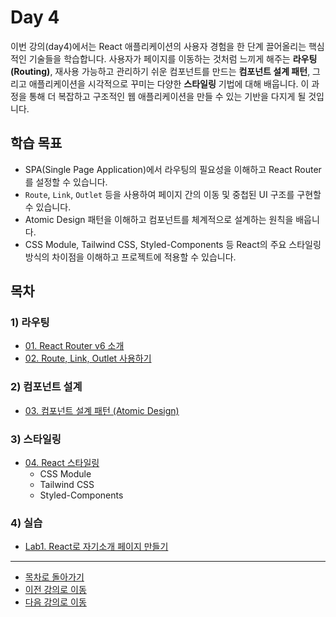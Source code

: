 # Day 4

이번 강의(day4)에서는 React 애플리케이션의 사용자 경험을 한 단계 끌어올리는 핵심적인 기술들을 학습합니다. 사용자가 페이지를 이동하는 것처럼 느끼게 해주는 **라우팅(Routing)**, 재사용 가능하고 관리하기 쉬운 컴포넌트를 만드는 **컴포넌트 설계 패턴**, 그리고 애플리케이션을 시각적으로 꾸미는 다양한 **스타일링** 기법에 대해 배웁니다. 이 과정을 통해 더 복잡하고 구조적인 웹 애플리케이션을 만들 수 있는 기반을 다지게 될 것입니다.

## 학습 목표

*   SPA(Single Page Application)에서 라우팅의 필요성을 이해하고 React Router를 설정할 수 있습니다.
*   `Route`, `Link`, `Outlet` 등을 사용하여 페이지 간의 이동 및 중첩된 UI 구조를 구현할 수 있습니다.
*   Atomic Design 패턴을 이해하고 컴포넌트를 체계적으로 설계하는 원칙을 배웁니다.
*   CSS Module, Tailwind CSS, Styled-Components 등 React의 주요 스타일링 방식의 차이점을 이해하고 프로젝트에 적용할 수 있습니다.

## 목차

### 1) 라우팅
- [01. React Router v6 소개](01-Introducing-React-Router.md)
- [02. Route, Link, Outlet 사용하기](02-Using-Route-Link-Outlet.md)

### 2) 컴포넌트 설계
- [03. 컴포넌트 설계 패턴 (Atomic Design)](03-Component-Design-Patterns.md)

### 3) 스타일링
- [04. React 스타일링](04-React-Styling.md)
    - CSS Module
    - Tailwind CSS
    - Styled-Components

### 4) 실습
- [Lab1. React로 자기소개 페이지 만들기](Lab1-Profile-Page-React.md)

---

- [목차로 돌아가기](../README.md)
- [이전 강의로 이동](../day3/README.md)
- [다음 강의로 이동](../day5/README.md)